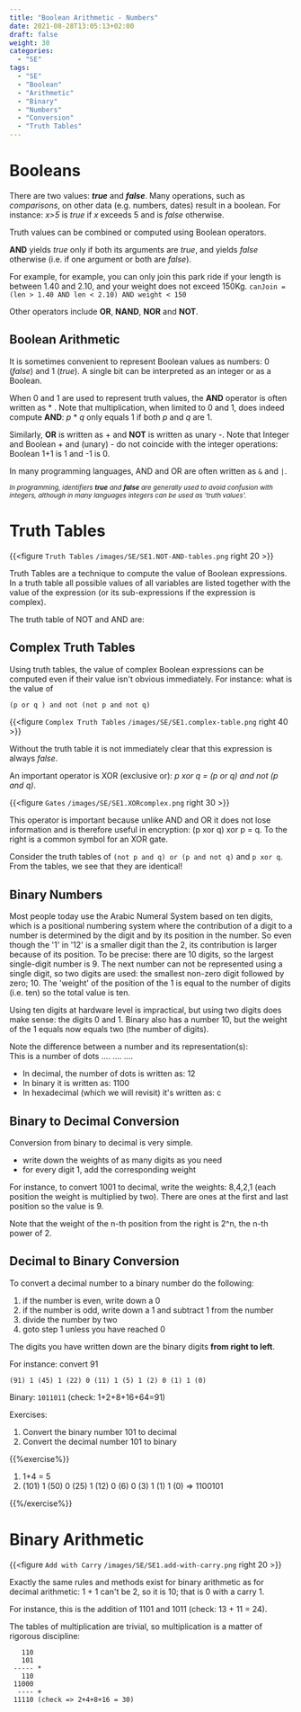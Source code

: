 ```yaml
---
title: "Boolean Arithmetic - Numbers"
date: 2021-08-28T13:05:13+02:00
draft: false
weight: 30
categories:
  - "SE"
tags:
  - "SE"
  - "Boolean"
  - "Arithmetic"
  - "Binary"
  - "Numbers"
  - "Conversion"
  - "Truth Tables"
---
```

# Booleans

There are two values: ***true*** and ***false***.
Many operations, such as *comparisons*, on other data (e.g. numbers, dates) result in a boolean. For instance: *x>5* is *true* if *x* exceeds 5 and is *false* otherwise.

Truth values can be combined or computed using Boolean operators. 

**AND** yields *true* only if both its arguments are *true*, and yields *false* otherwise (i.e. if one argument or  both are *false*).

For example, for example, you can only join this park ride if your length is between 1.40 and 2.10, and your weight does not exceed 150Kg. `canJoin = (len > 1.40 AND len < 2.10) AND weight < 150`

Other operators include **OR**, **NAND**, **NOR** and **NOT**.

## Boolean Arithmetic

It is sometimes convenient to represent Boolean values as numbers: 0 (*false*) and 1 (*true*). A single bit can be interpreted as an integer or as a Boolean.

When 0 and 1 are used to represent truth values, the **AND** operator is often written as \* . Note that multiplication, when limited to 0 and 1, does indeed compute **AND**: *p* \* *q* only equals 1 if both *p* and *q* are 1.

Similarly, **OR** is written as + and **NOT** is written as unary -. Note that Integer and Boolean + and (unary) - do not coincide with the integer operations: Boolean 1+1 is 1 and -1 is 0.

In many programming languages, AND and OR are often written as `&` and `|`.

<span style="font-size:smaller;">*In programming, identifiers **true** and **false** are generally used to avoid confusion with integers, although in many languages integers can be used as 'truth values'.*</span>

# Truth Tables

{{<figure `Truth Tables` `/images/SE/SE1.NOT-AND-tables.png` right 20 >}}

Truth Tables are a technique to compute the value of Boolean expressions. In a truth table all possible values of all variables are listed together with the value of the expression (or its sub-expressions if the expression is complex).

The truth table of NOT and AND are:

## Complex Truth Tables

Using truth tables, the value of complex Boolean expressions can be computed even if their value isn't obvious immediately. For instance: what is the value of  

```Prolog {linenos=false}
(p or q ) and not (not p and not q) 
```

{{<figure `Complex Truth Tables` `/images/SE/SE1.complex-table.png` right 40 >}}

Without the truth table it is not immediately clear that this expression
is always *false*.

An important operator is XOR (exclusive or): *p xor q = (p or q) and not (p and q)*.  

{{<figure `Gates` `/images/SE/SE1.XORcomplex.png` right 30 >}}

This operator is important because unlike AND and OR it does not lose information and is therefore useful in encryption: (p xor q) xor p = q. To the right is a common symbol for an XOR gate.

Consider the truth tables of `(not p and q) or (p and not q)` and `p xor q`. From the tables, we see that they are identical!



## Binary Numbers

Most people today use the Arabic Numeral System based on ten digits, which is a positional numbering system where the contribution of a digit to a number is determined by the digit and by its position in the number. So even though the '1' in '12' is a smaller digit than the 2, its contribution is larger because of its position. To be precise: there are 10 digits, so the largest single-digit number is 9. The next number can not be represented using a single digit, so two digits are used: the smallest non-zero digit followed by zero; 10. The 'weight' of the position of the 1 is equal to the number of digits (i.e. ten) so the total value is ten.

Using ten digits at hardware level is impractical, but using two digits does make sense: the digits 0 and 1. Binary also has a number 10, but the weight of the 1 equals now equals two (the number of digits). 

Note the difference between a number and its representation(s):  
This is a number of dots .... .... ....  

* In decimal, the number of dots is written as: 12  
* In binary it is written as: 1100  
* In hexadecimal (which we will revisit) it's written as: c

## Binary to Decimal Conversion

Conversion from binary to decimal is very simple. 

* write down the weights of as many digits as you need
* for every digit 1, add the corresponding weight

For instance, to convert 1001 to decimal, write the weights: 8,4,2,1 (each position the weight is multiplied by two). There are ones at the first and last position so the value is 9.

Note that the weight of the n-th position from the right is 2^n, the n-th power of 2.

## Decimal to Binary Conversion

To convert a decimal number to a binary number do the following:

1. if the number is even, write down a 0
1. if the number is odd, write down a 1 and subtract 1 from the number
1. divide the number by two
1. goto step 1 unless you have reached 0

The digits you have written down are the binary digits **from right to left**.

For instance: convert 91

`(91) 1 (45) 1 (22) 0 (11) 1 (5) 1 (2) 0 (1) 1 (0)`

Binary: `1011011` (check: 1+2+8+16+64=91)

Exercises:

1. Convert the binary number 101 to decimal
2. Convert the decimal number 101 to binary

{{%exercise%}}

1. 1+4 = 5
2. (101) 1 (50) 0 (25) 1 (12) 0 (6) 0 (3) 1 (1) 1 (0) => 1100101

{{%/exercise%}}

# Binary Arithmetic

{{<figure `Add with Carry` `/images/SE/SE1.add-with-carry.png` right 20 >}}

Exactly the same rules and methods exist for binary arithmetic as for decimal arithmetic: 1 + 1 can't be 2, so it is 10; that is 0 with a carry 1.

For instance, this is the addition of 1101 and 1011 (check: 13 + 11 = 24).

The tables of multiplication are trivial, so multiplication is a matter of rigorous discipline:

`````
   110
   101
 ----- *
   110
 11000
  ---- +
 11110 (check => 2+4+8+16 = 30)
 
 `````
 



